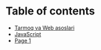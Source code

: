 # Table of contents

* [Tarmoq va Web asoslari](README.md)
* [JavaScript](javascript.md)
* [Page 1](page-1.md)
